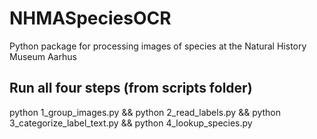 # NHMASpeciesOCR
Python package for processing images of species at the Natural History Museum Aarhus 

## Run all four steps (from scripts folder)
python 1_group_images.py && python 2_read_labels.py && python 3_categorize_label_text.py && python 4_lookup_species.py